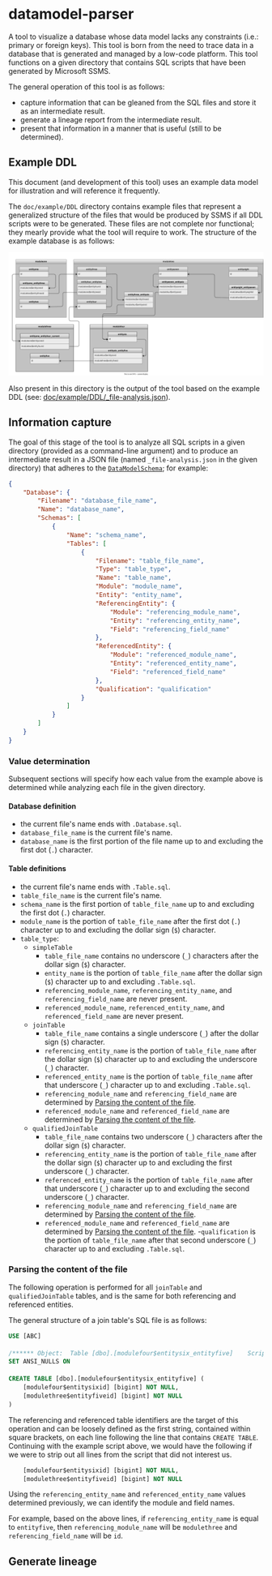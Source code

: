 # datamodel-parser
A tool to visualize a database whose data model lacks any constraints (i.e.: primary or foreign keys). This tool is born from the need to trace data in a database that is generated and managed by a low-code platform. This tool functions on a given directory that contains SQL scripts that have been generated by Microsoft SSMS.

The general operation of this tool is as follows:
- capture information that can be gleaned from the SQL files and store it as an intermediate result.
- generate a lineage report from the intermediate result.
- present that information in a manner that is useful (still to be determined).

## Example DDL

This document (and development of this tool) uses an example data model for illustration and will reference it frequently.

The `doc/example/DDL` directory contains example files that represent a generalized structure of the files that would be produced by SSMS if all DDL scripts were to be generated. These files are not complete nor functional; they mearly provide what the tool will require to work. The structure of the example database is as follows:

![Example ERD](doc/example/example-erd.drawio.svg)

Also present in this directory is the output of the tool based on the example DDL (see: [doc/example/DDL/_file-analysis.json](doc/example/DDL/_file-analysis.json)).

## Information capture

The goal of this stage of the tool is to analyze all SQL scripts in a given directory (provided as a command-line argument) and to produce an intermediate result in a JSON file (named `_file-analysis.json` in the given directory) that adheres to the [`DataModelSchema`](src/DataModelSchema.json); for example:

```json
{
    "Database": {
        "Filename": "database_file_name",
        "Name": "database_name",
        "Schemas": [
            {
                "Name": "schema_name",
                "Tables": [
                    {
                        "Filename": "table_file_name",
                        "Type": "table_type",
                        "Name": "table_name",
                        "Module": "module_name",
                        "Entity": "entity_name",
                        "ReferencingEntity": {
                            "Module": "referencing_module_name",
                            "Entity": "referencing_entity_name",
                            "Field": "referencing_field_name"
                        },
                        "ReferencedEntity": {
                            "Module": "referenced_module_name",
                            "Entity": "referenced_entity_name",
                            "Field": "referenced_field_name"
                        },
                        "Qualification": "qualification"
                    }
                ]
            }
        ]
    }
}
```

### Value determination

Subsequent sections will specify how each value from the example above is determined while analyzing each file in the given directory.

#### Database definition
- the current file's name ends with `.Database.sql`.
- `database_file_name` is the current file's name.
- `database_name` is the first portion of the file name up to and excluding the first dot (`.`) character.

#### Table definitions
- the current file's name ends with `.Table.sql`.
- `table_file_name` is the current file's name.
- `schema_name` is the first portion of `table_file_name` up to and excluding the first dot (`.`) character.
- `module_name` is the portion of `table_file_name` after the first dot (`.`) character up to and excluding the dollar sign (`$`) character.
- `table_type`:
    - `simpleTable`
        - `table_file_name` contains no underscore (`_`) characters after the dollar sign (`$`) character.
        - `entity_name` is the portion of `table_file_name` after the dollar sign (`$`) character up to and excluding `.Table.sql`.
        - `referencing_module_name`, `referencing_entity_name`, and `referencing_field_name` are never present.
        - `referenced_module_name`, `referenced_entity_name`, and `referenced_field_name` are never present.
    - `joinTable`
        - `table_file_name` contains a single underscore (`_`) after the dollar sign (`$`) character.
        - `referencing_entity_name` is the portion of `table_file_name` after the dollar sign (`$`) character up to and excluding the underscore (`_`) character.
        - `referenced_entity_name` is the portion of `table_file_name` after that underscore (`_`) character up to and excluding `.Table.sql`.
        - `referencing_module_name` and `referencing_field_name` are determined by [Parsing the content of the file](parsing-the-content-of-the-file).
        - `referenced_module_name` and `referenced_field_name` are determined by [Parsing the content of the file](parsing-the-content-of-the-file).
    - `qualifiedJoinTable`
        - `table_file_name` contains two underscore (`_`) characters after the dollar sign (`$`) character.
        - `referencing_entity_name` is the portion of `table_file_name` after the dollar sign (`$`) character up to and excluding the first underscore (`_`) character.
        - `referenced_entity_name` is the portion of `table_file_name` after that underscore (`_`) character up to and excluding the second underscore (`_`) character.
        - `referencing_module_name` and `referencing_field_name` are determined by [Parsing the content of the file](parsing-the-content-of-the-file).
        - `referenced_module_name` and `referenced_field_name` are determined by [Parsing the content of the file](parsing-the-content-of-the-file).
        -`qualification` is the portion of `table_file_name` after that second underscore (`_`) character up to and excluding `.Table.sql`.

### Parsing the content of the file
The following operation is performed for all `joinTable` and `qualifiedJoinTable` tables, and is the same for both referencing and referenced entities.

The general structure of a join table's SQL file is as follows:

```sql
USE [ABC]

/****** Object:  Table [dbo].[modulefour$entitysix_entityfive]    Script Date: 12/12/2016 12:00:00 ******/
SET ANSI_NULLS ON

CREATE TABLE [dbo].[modulefour$entitysix_entityfive] ( 
    [modulefour$entitysixid] [bigint] NOT NULL,
    [modulethree$entityfiveid] [bigint] NOT NULL
) 
```

The referencing and referenced table identifiers are the target of this operation and can be loosely defined as the first string, contained within square brackets, on each line following the line that contains `CREATE TABLE`. Continuing with the example script above, we would have the following if we were to strip out all lines from the script that did not interest us.

```sql
    [modulefour$entitysixid] [bigint] NOT NULL,
    [modulethree$entityfiveid] [bigint] NOT NULL
```

Using the `referencing_entity_name` and `referenced_entity_name` values determined previously, we can identify the module and field names.

For example, based on the above lines, if `referencing_entity_name` is equal to `entityfive`, then `referencing_module_name` will be `modulethree` and `referencing_field_name` will be `id`.

## Generate lineage




